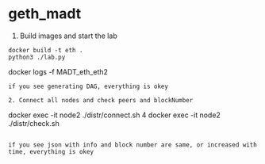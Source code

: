 # geth_madt

1. Build images and start the lab
```
docker build -t eth .
python3 ./lab.py
```
docker logs -f MADT_eth_eth2
```
if you see generating DAG, everything is okey

2. Connect all nodes and check peers and blockNumber
```
docker exec -it node2 ./distr/connect.sh 4
docker exec -it node2 ./distr/check.sh
```

if you see json with info and block number are same, or increased with time, everything is okey
